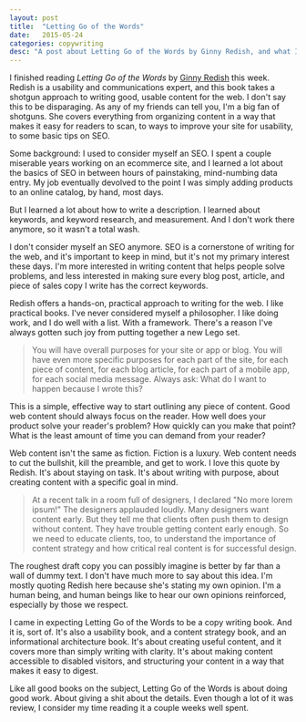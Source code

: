```yaml
---
layout: post
title:  "Letting Go of the Words"
date:   2015-05-24
categories: copywriting
desc: "A post about Letting Go of the Words by Ginny Redish, and what I learned by reading it."
---
```


I finished reading *Letting Go of the Words* by [Ginny Redish](http://www.redish.net/) this week. Redish is a usability and communications expert, and this book takes a shotgun approach to writing good, usable content for the web. I don't say this to be disparaging. As any of my friends can tell you, I'm a big fan of shotguns. She covers everything from organizing content in a way that makes it easy for readers to scan, to ways to improve your site for usability, to some basic tips on SEO.

Some background: I used to consider myself an SEO. I spent a couple miserable years working on an ecommerce site, and I learned a lot about the basics of SEO in between hours of painstaking, mind-numbing data entry. My job eventually devolved to the point I was simply adding products to an online catalog, by hand, most days.

But I learned a lot about how to write a description. I learned about keywords, and keyword research, and measurement. And I don't work there anymore, so it wasn't a total wash.

I don't consider myself an SEO anymore. SEO is a cornerstone of writing for the web, and it's important to keep in mind, but it's not my primary interest these days. I'm more interested in writing content that helps people solve problems, and less interested in making sure every blog post, article, and piece of sales copy I write has the correct keywords.

Redish offers a hands-on, practical approach to writing for the web. I like practical books. I've never considered myself a philosopher. I like doing work, and I do well with a list. With a framework. There's a reason I've always gotten such joy from putting together a new Lego set.

<blockquote>You will have overall purposes for your site or app or blog. You will have even more specific purposes for each part of the site, for each piece of content, for each blog article, for each part of a mobile app, for each social media message. Always ask: What do I want to happen because I wrote this?</blockquote>

This is a simple, effective way to start outlining any piece of content. Good web content should always focus on the reader. How well does your product solve your reader's problem? How quickly can you make that point? What is the least amount of time you can demand from your reader?

Web content isn't the same as fiction. Fiction is a luxury. Web content needs to cut the bullshit, kill the preamble, and get to work. I love this quote by Redish. It's about staying on task. It's about writing with purpose, about creating content with a specific goal in mind.

<blockquote>At a recent talk in a room full of designers, I declared "No more lorem ipsum!" The designers applauded loudly. Many designers want content early. But they tell me that clients often push them to design without content. They have trouble getting content early enough. So we need to educate clients, too, to understand the importance of content strategy and how critical real content is for successful design.</blockquote>

The roughest draft copy you can possibly imagine is better by far than a wall of dummy text. I don't have much more to say about this idea. I'm mostly quoting Redish here because she's stating my own opinion. I'm a human being, and human beings like to hear our own opinions reinforced, especially by those we respect.

I came in expecting Letting Go of the Words to be a copy writing book. And it is, sort of. It's also a usability book, and a content strategy book, and an informational architecture book. It's about creating useful content, and it covers more than simply writing with clarity. It's about making content accessible to disabled visitors, and structuring your content in a way that makes it easy to digest.

Like all good books on the subject, Letting Go of the Words is about doing good work. About giving a shit about the details. Even though a lot of it was review, I consider my time reading it a couple weeks well spent.